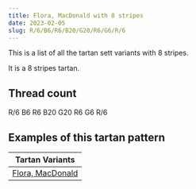 ```yaml
---
title: Flora, MacDonald with 8 stripes
date: 2023-02-05
slug: R/6/B6/R6/B20/G20/R6/G6/R/6
---
```

This is a list of all the tartan sett variants with 8 stripes.

It is a 8 stripes tartan.


## Thread count
R/6 B6 R6 B20 G20 R6 G6 R/6

## Examples of this tartan pattern

| Tartan Variants |
|---------------|
| [Flora, MacDonald](/variants/r/6/b6/r6/b20/g20/r6/g6/r/6-b304080-g008000-rc00000)||
